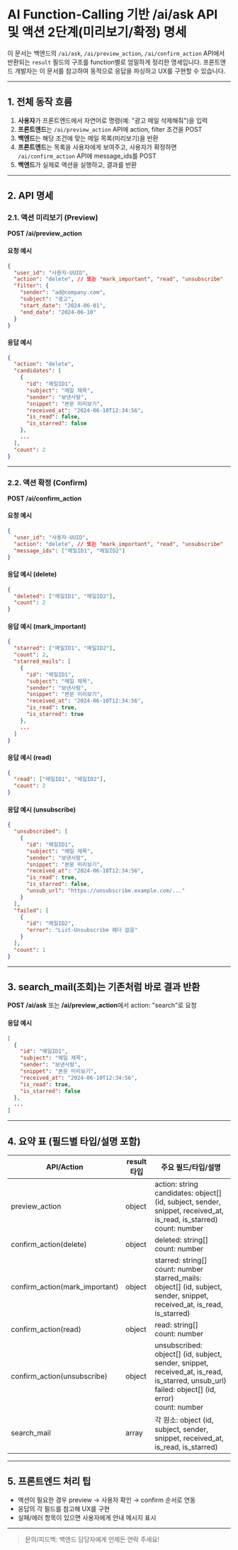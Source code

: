 # AI Function-Calling 기반 /ai/ask API 및 액션 2단계(미리보기/확정) 명세

이 문서는 백엔드의 `/ai/ask`, `/ai/preview_action`, `/ai/confirm_action` API에서 반환되는 `result` 필드의 구조를 function별로 엄밀하게 정리한 명세입니다. 프론트엔드 개발자는 이 문서를 참고하여 동적으로 응답을 파싱하고 UX를 구현할 수 있습니다.

---

## 1. 전체 동작 흐름

1. **사용자**가 프론트엔드에서 자연어로 명령(예: "광고 메일 삭제해줘")을 입력
2. **프론트엔드**는 `/ai/preview_action` API에 action, filter 조건을 POST
3. **백엔드**는 해당 조건에 맞는 메일 목록(미리보기)을 반환
4. **프론트엔드**는 목록을 사용자에게 보여주고, 사용자가 확정하면 `/ai/confirm_action` API에 message_ids를 POST
5. **백엔드**가 실제로 액션을 실행하고, 결과를 반환

---

## 2. API 명세

### 2.1. 액션 미리보기 (Preview)

**POST /ai/preview_action**

#### 요청 예시

```json
{
  "user_id": "사용자-UUID",
  "action": "delete", // 또는 "mark_important", "read", "unsubscribe"
  "filter": {
    "sender": "ad@company.com",
    "subject": "광고",
    "start_date": "2024-06-01",
    "end_date": "2024-06-10"
  }
}
```

#### 응답 예시

```json
{
  "action": "delete",
  "candidates": [
    {
      "id": "메일ID1",
      "subject": "메일 제목",
      "sender": "보낸사람",
      "snippet": "본문 미리보기",
      "received_at": "2024-06-10T12:34:56",
      "is_read": false,
      "is_starred": false
    },
    ...
  ],
  "count": 2
}
```

---

### 2.2. 액션 확정 (Confirm)

**POST /ai/confirm_action**

#### 요청 예시

```json
{
  "user_id": "사용자-UUID",
  "action": "delete", // 또는 "mark_important", "read", "unsubscribe"
  "message_ids": ["메일ID1", "메일ID2"]
}
```

#### 응답 예시 (delete)

```json
{
  "deleted": ["메일ID1", "메일ID2"],
  "count": 2
}
```

#### 응답 예시 (mark_important)

```json
{
  "starred": ["메일ID1", "메일ID2"],
  "count": 2,
  "starred_mails": [
    {
      "id": "메일ID1",
      "subject": "메일 제목",
      "sender": "보낸사람",
      "snippet": "본문 미리보기",
      "received_at": "2024-06-10T12:34:56",
      "is_read": true,
      "is_starred": true
    },
    ...
  ]
}
```

#### 응답 예시 (read)

```json
{
  "read": ["메일ID1", "메일ID2"],
  "count": 2
}
```

#### 응답 예시 (unsubscribe)

```json
{
  "unsubscribed": [
    {
      "id": "메일ID1",
      "subject": "메일 제목",
      "sender": "보낸사람",
      "snippet": "본문 미리보기",
      "received_at": "2024-06-10T12:34:56",
      "is_read": true,
      "is_starred": false,
      "unsub_url": "https://unsubscribe.example.com/..."
    }
  ],
  "failed": [
    {
      "id": "메일ID2",
      "error": "List-Unsubscribe 헤더 없음"
    }
  ],
  "count": 1
}
```

---

## 3. search_mail(조회)는 기존처럼 바로 결과 반환

**POST /ai/ask** 또는 **/ai/preview_action**에서 action: "search"로 요청

#### 응답 예시

```json
[
  {
    "id": "메일ID1",
    "subject": "메일 제목",
    "sender": "보낸사람",
    "snippet": "본문 미리보기",
    "received_at": "2024-06-10T12:34:56",
    "is_read": true,
    "is_starred": false
  },
  ...
]
```

---

## 4. 요약 표 (필드별 타입/설명 포함)

| API/Action                     | result 타입 | 주요 필드/타입/설명                                                                                                                                 |
| ------------------------------ | ----------- | --------------------------------------------------------------------------------------------------------------------------------------------------- |
| preview_action                 | object      | action: string<br>candidates: object[] (id, subject, sender, snippet, received_at, is_read, is_starred)<br>count: number                            |
| confirm_action(delete)         | object      | deleted: string[]<br>count: number                                                                                                                  |
| confirm_action(mark_important) | object      | starred: string[]<br>count: number<br>starred_mails: object[] (id, subject, sender, snippet, received_at, is_read, is_starred)                      |
| confirm_action(read)           | object      | read: string[]<br>count: number                                                                                                                     |
| confirm_action(unsubscribe)    | object      | unsubscribed: object[] (id, subject, sender, snippet, received_at, is_read, is_starred, unsub_url)<br>failed: object[] (id, error)<br>count: number |
| search_mail                    | array       | 각 원소: object (id, subject, sender, snippet, received_at, is_read, is_starred)                                                                    |

---

## 5. 프론트엔드 처리 팁

- 액션이 필요한 경우 preview → 사용자 확인 → confirm 순서로 연동
- 응답의 각 필드를 참고해 UX를 구현
- 실패/에러 항목이 있으면 사용자에게 안내 메시지 표시

---

> 문의/피드백: 백엔드 담당자에게 언제든 연락 주세요!
